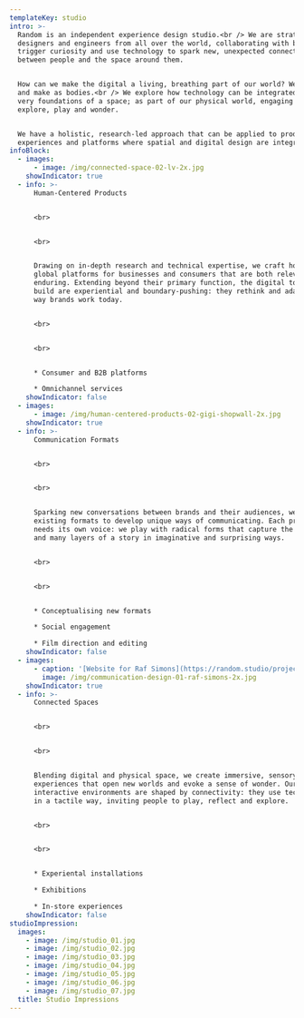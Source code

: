 ```yaml
---
templateKey: studio
intro: >-
  Random is an independent experience design studio.<br /> We are strategists,
  designers and engineers from all over the world, collaborating with brands to
  trigger curiosity and use technology to spark new, unexpected connections
  between people and the space around them.


  How can we make the digital a living, breathing part of our world? We think
  and make as bodies.<br /> We explore how technology can be integrated into the
  very foundations of a space; as part of our physical world, engaging us to
  explore, play and wonder.


  We have a holistic, research-led approach that can be applied to products,
  experiences and platforms where spatial and digital design are integrated.
infoBlock:
  - images:
      - image: /img/connected-space-02-lv-2x.jpg
    showIndicator: true
  - info: >-
      Human-Centered Products


      <br>


      <br>


      Drawing on in-depth research and technical expertise, we craft holistic
      global platforms for businesses and consumers that are both relevant and
      enduring. Extending beyond their primary function, the digital tools we
      build are experiential and boundary-pushing: they rethink and adapt to the
      way brands work today.


      <br>


      <br>


      * Consumer and B2B platforms

      * Omnichannel services
    showIndicator: false
  - images:
      - image: /img/human-centered-products-02-gigi-shopwall-2x.jpg
    showIndicator: true
  - info: >-
      Communication Formats


      <br>


      <br>


      Sparking new conversations between brands and their audiences, we disrupt
      existing formats to develop unique ways of communicating. Each project
      needs its own voice: we play with radical forms that capture the energy
      and many layers of a story in imaginative and surprising ways.


      <br>


      <br>


      * Conceptualising new formats

      * Social engagement

      * Film direction and editing
    showIndicator: false
  - images:
      - caption: '[Website for Raf Simons](https://random.studio/projects/rafsimons)'
        image: /img/communication-design-01-raf-simons-2x.jpg
    showIndicator: true
  - info: >-
      Connected Spaces


      <br>


      <br>


      Blending digital and physical space, we create immersive, sensory
      experiences that open new worlds and evoke a sense of wonder. Our
      interactive environments are shaped by connectivity: they use technology
      in a tactile way, inviting people to play, reflect and explore.


      <br>


      <br>


      * Experiental installations

      * Exhibitions

      * In-store experiences
    showIndicator: false
studioImpression:
  images:
    - image: /img/studio_01.jpg
    - image: /img/studio_02.jpg
    - image: /img/studio_03.jpg
    - image: /img/studio_04.jpg
    - image: /img/studio_05.jpg
    - image: /img/studio_06.jpg
    - image: /img/studio_07.jpg
  title: Studio Impressions
---
```


